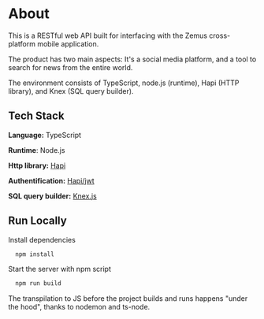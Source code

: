 
#  About

This is a RESTful web API built for interfacing with the Zemus cross-platform mobile application. 

The product has two main aspects: It's a social media platform, and a tool to search for news from the entire world. 


The environment consists of TypeScript, node.js (runtime), Hapi (HTTP library), and Knex (SQL query builder). 

## Tech Stack

**Language:** TypeScript

**Runtime**: Node.js

**Http library:** [Hapi](https://hapi.dev)

**Authentification:** [Hapi/jwt](https://hapi.dev/module/jwt)

**SQL query builder:** [Knex.js](https://knexjs.org/)




## Run Locally



Install dependencies

```bash
  npm install
```

Start the server with npm script

```bash
  npm run build
```

The transpilation to JS before the project builds and runs happens "under the hood", thanks to nodemon and ts-node. 
